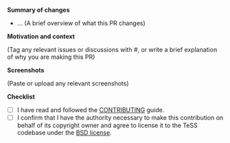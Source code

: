 **Summary of changes**

- ... (A brief overview of what this PR changes)

**Motivation and context**

(Tag any relevant issues or discussions with #, or write a brief explanation of why you are making this PR)

**Screenshots**

(Paste or upload any relevant screenshots)

**Checklist**

- [ ] I have read and followed the [CONTRIBUTING](https://github.com/ElixirTeSS/TeSS/blob/master/CONTRIBUTING.md) guide.
- [ ] I confirm that I have the authority necessary to make this contribution on behalf of its copyright owner and agree to license it to the TeSS codebase under the [BSD license](https://github.com/ElixirTeSS/TeSS/blob/master/LICENSE).
